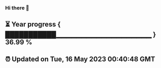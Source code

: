 ### Hi there 👋
⏳ Year progress { ███████████▁▁▁▁▁▁▁▁▁▁▁▁▁▁▁▁▁▁▁ } 36.99 %
---
⏰ Updated on Tue, 16 May 2023 00:40:48 GMT
---
